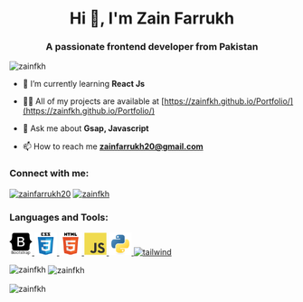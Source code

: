 <h1 align="center">Hi 👋, I'm Zain Farrukh</h1>
<h3 align="center">A passionate frontend developer from Pakistan</h3>

<p align="left"> <img src="https://komarev.com/ghpvc/?username=zainfkh&label=Profile%20views&color=0e75b6&style=flat" alt="zainfkh" /> </p>

- 🌱 I’m currently learning **React Js**

- 👨‍💻 All of my projects are available at [https://zainfkh.github.io/Portfolio/](https://zainfkh.github.io/Portfolio/)

- 💬 Ask me about **Gsap, Javascript**

- 📫 How to reach me **zainfarrukh20@gmail.com**

<h3 align="left">Connect with me:</h3>
<p align="left">
<a href="https://fb.com/zainfarrukh20" target="blank"><img align="center" src="https://raw.githubusercontent.com/rahuldkjain/github-profile-readme-generator/master/src/images/icons/Social/facebook.svg" alt="zainfarrukh20" height="30" width="40" /></a>
<a href="https://instagram.com/zainfkh" target="blank"><img align="center" src="https://raw.githubusercontent.com/rahuldkjain/github-profile-readme-generator/master/src/images/icons/Social/instagram.svg" alt="zainfkh" height="30" width="40" /></a>
</p>

<h3 align="left">Languages and Tools:</h3>
<p align="left"> <a href="https://getbootstrap.com" target="_blank" rel="noreferrer"> <img src="https://raw.githubusercontent.com/devicons/devicon/master/icons/bootstrap/bootstrap-plain-wordmark.svg" alt="bootstrap" width="40" height="40"/> </a> <a href="https://www.w3schools.com/css/" target="_blank" rel="noreferrer"> <img src="https://raw.githubusercontent.com/devicons/devicon/master/icons/css3/css3-original-wordmark.svg" alt="css3" width="40" height="40"/> </a> <a href="https://www.w3.org/html/" target="_blank" rel="noreferrer"> <img src="https://raw.githubusercontent.com/devicons/devicon/master/icons/html5/html5-original-wordmark.svg" alt="html5" width="40" height="40"/> </a> <a href="https://developer.mozilla.org/en-US/docs/Web/JavaScript" target="_blank" rel="noreferrer"> <img src="https://raw.githubusercontent.com/devicons/devicon/master/icons/javascript/javascript-original.svg" alt="javascript" width="40" height="40"/> </a> <a href="https://www.python.org" target="_blank" rel="noreferrer"> <img src="https://raw.githubusercontent.com/devicons/devicon/master/icons/python/python-original.svg" alt="python" width="40" height="40"/> </a> <a href="https://tailwindcss.com/" target="_blank" rel="noreferrer"> <img src="https://www.vectorlogo.zone/logos/tailwindcss/tailwindcss-icon.svg" alt="tailwind" width="40" height="40"/> </a> </p>

<p><img align="left" src="https://github-readme-stats.vercel.app/api/top-langs?username=zainfkh&show_icons=true&locale=en&layout=compact" alt="zainfkh" /></p>

<p>&nbsp;<img align="center" src="https://github-readme-stats.vercel.app/api?username=zainfkh&show_icons=true&locale=en" alt="zainfkh" /></p>

<p><img align="center" src="https://github-readme-streak-stats.herokuapp.com/?user=zainfkh&" alt="zainfkh" /></p>
